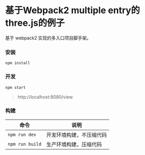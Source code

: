 # 基于Webpack2 multiple entry的three.js的例子

基于 webpack2 实现的多入口项目脚手架。

### 安装

```
npm install
```

### 开发

```
npm start
```
> http://localhost:8080/view


### 构建

| 命令              | 说明           |
| --------------- | ------------ |
| `npm run dev`   | 开发环境构建，不压缩代码 |
| `npm run build` | 生产环境构建，压缩代码  |




